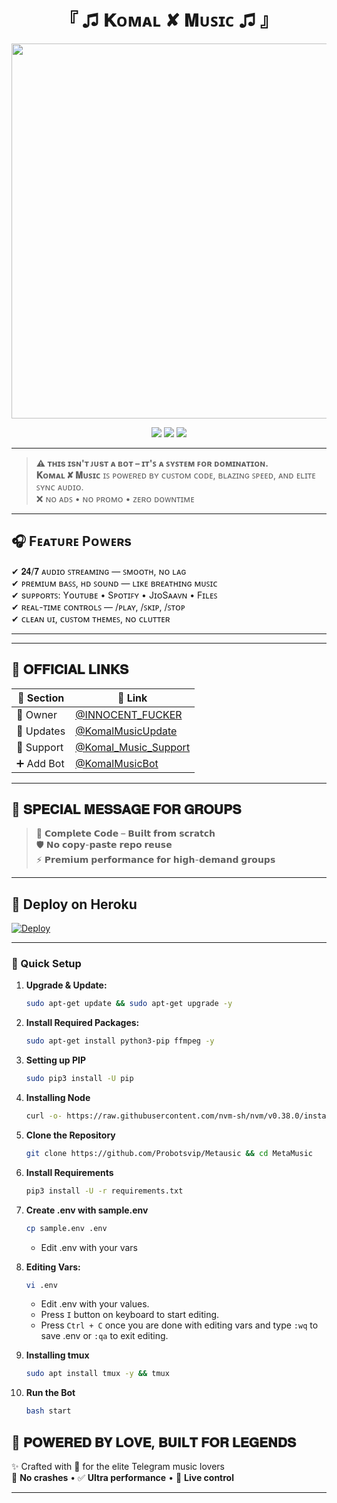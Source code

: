 <h1 align="center">『 ♫ 𝐊ᴏᴍᴀʟ ✘ 𝐌ᴜꜱɪᴄ ♫ 』</h1>

<p align="center">
  <img src="https://graph.org/file/4fb91ef843b1868b739d1-f618247d1124f942eb.jpg" width="600"/>
</p>

<p align="center">
  <a href="https://t.me/KomalMusicUpdate"><img src="https://img.shields.io/badge/📢 Updates-KomalMusicUpdate-blue?style=for-the-badge&logo=telegram"></a>
  <a href="https://t.me/Komal_Music_Support"><img src="https://img.shields.io/badge/🛠 Support-Komal_Music_Support-brightgreen?style=for-the-badge&logo=telegram"></a>
  <a href="https://t.me/INNOCENT_FUCKER"><img src="https://img.shields.io/badge/👑 Owner-INNOCENT_FUCKER-purple?style=for-the-badge&logo=telegram"></a>
</p>

---

> **⚠️ ᴛʜɪs ɪsɴ'ᴛ ᴊᴜsᴛ ᴀ ʙᴏᴛ – ɪᴛ'ꜱ ᴀ ꜱʏꜱᴛᴇᴍ ꜰᴏʀ ᴅᴏᴍɪɴᴀᴛɪᴏɴ.**  
> **𝐊ᴏᴍᴀʟ ✘ 𝐌ᴜꜱɪᴄ** ɪꜱ ᴘᴏᴡᴇʀᴇᴅ ʙʏ ᴄᴜꜱᴛᴏᴍ ᴄᴏᴅᴇ, ʙʟᴀᴢɪɴɢ ꜱᴘᴇᴇᴅ, ᴀɴᴅ ᴇʟɪᴛᴇ ꜱʏɴᴄ ᴀᴜᴅɪᴏ.  
> ❌ ɴᴏ ᴀᴅꜱ • ɴᴏ ᴘʀᴏᴍᴏ • ᴢᴇʀᴏ ᴅᴏᴡɴᴛɪᴍᴇ

---

## 🎧 Fᴇᴀᴛᴜʀᴇ Pᴏᴡᴇʀs

✔ 𝟐𝟒/𝟕 ᴀᴜᴅɪᴏ ꜱᴛʀᴇᴀᴍɪɴɢ — ꜱᴍᴏᴏᴛʜ, ɴᴏ ʟᴀɢ  
✔ ᴘʀᴇᴍɪᴜᴍ ʙᴀꜱꜱ, ʜᴅ ꜱᴏᴜɴᴅ — ʟɪᴋᴇ ʙʀᴇᴀᴛʜɪɴɢ ᴍᴜꜱɪᴄ  
✔ sᴜᴘᴘᴏʀᴛꜱ: Yᴏᴜᴛᴜʙᴇ • Sᴘᴏᴛɪꜰʏ • JɪᴏSᴀᴀᴠɴ • Fɪʟᴇꜱ  
✔ ʀᴇᴀʟ-ᴛɪᴍᴇ ᴄᴏɴᴛʀᴏʟꜱ — /ᴘʟᴀʏ, /ꜱᴋɪᴘ, /ꜱᴛᴏᴘ  
✔ ᴄʟᴇᴀɴ ᴜɪ, ᴄᴜꜱᴛᴏᴍ ᴛʜᴇᴍᴇꜱ, ɴᴏ ᴄʟᴜᴛᴛᴇʀ

---

---

## 🔗 𝐎𝐅𝐅𝐈𝐂𝐈𝐀𝐋 𝐋𝐈𝐍𝐊𝐒

| 🧾 Section    | 🔗 Link                           |
|--------------|-----------------------------------|
| 👑 Owner      | [@INNOCENT_FUCKER](https://t.me/INNOCENT_FUCKER) |
| 📢 Updates    | [@KomalMusicUpdate](https://t.me/KomalMusicUpdate) |
| 💬 Support    | [@Komal_Music_Support](https://t.me/Komal_Music_Support) |
| ➕ Add Bot    | [@KomalMusicBot](https://t.me/KomalMusicBot) |

---

## 🎯 𝐒𝐏𝐄𝐂𝐈𝐀𝐋 𝐌𝐄𝐒𝐒𝐀𝐆𝐄 𝐅𝐎𝐑 𝐆𝐑𝐎𝐔𝐏𝐒

> 🧠 𝗖𝗼𝗺𝗽𝗹𝗲𝘁𝗲 𝗖𝗼𝗱𝗲 – 𝗕𝘂𝗶𝗹𝘁 𝗳𝗿𝗼𝗺 𝘀𝗰𝗿𝗮𝘁𝗰𝗵  
> 🛡 𝗡𝗼 𝗰𝗼𝗽𝘆-𝗽𝗮𝘀𝘁𝗲 𝗿𝗲𝗽𝗼 𝗿𝗲𝘂𝘀𝗲  
> ⚡ 𝗣𝗿𝗲𝗺𝗶𝘂𝗺 𝗽𝗲𝗿𝗳𝗼𝗿𝗺𝗮𝗻𝗰𝗲 𝗳𝗼𝗿 𝗵𝗶𝗴𝗵-𝗱𝗲𝗺𝗮𝗻𝗱 𝗴𝗿𝗼𝘂𝗽𝘀

---

## 🚀 Deploy on Heroku 
[![Deploy](https://www.herokucdn.com/deploy/button.svg)](https://dashboard.heroku.com/new?template=https://github.com/Probotsvip/Meta_Music)

---

### 🔧 Quick Setup

1. **Upgrade & Update:**
   ```bash
   sudo apt-get update && sudo apt-get upgrade -y
   ```

2. **Install Required Packages:**
   ```bash
   sudo apt-get install python3-pip ffmpeg -y
   ```
3. **Setting up PIP**
   ```bash
   sudo pip3 install -U pip
   ```
4. **Installing Node**
   ```bash
   curl -o- https://raw.githubusercontent.com/nvm-sh/nvm/v0.38.0/install.sh | bash && source ~/.bashrc && nvm install v18
   ```
5. **Clone the Repository**
   ```bash
   git clone https://github.com/Probotsvip/Metausic && cd MetaMusic 
   ```
6. **Install Requirements**
   ```bash
   pip3 install -U -r requirements.txt
   ```
7. **Create .env  with sample.env**
   ```bash
   cp sample.env .env
   ```
   - Edit .env with your vars
8. **Editing Vars:**
   ```bash
   vi .env
   ```
   - Edit .env with your values.
   - Press `I` button on keyboard to start editing.
   - Press `Ctrl + C`  once you are done with editing vars and type `:wq` to save .env or `:qa` to exit editing.
9. **Installing tmux**
    ```bash
    sudo apt install tmux -y && tmux
    ```
10. **Run the Bot**
    ```bash
    bash start
    ```

## 🧠 𝐏𝐎𝐖𝐄𝐑𝐄𝐃 𝐁𝐘 𝐋𝐎𝐕𝐄, 𝐁𝐔𝐈𝐋𝐓 𝐅𝐎𝐑 𝐋𝐄𝐆𝐄𝐍𝐃𝐒

✨ Crafted with 💖 for the elite Telegram music lovers  
🚫 **No crashes** • ✅ **Ultra performance** • 🎯 **Live control**

---
